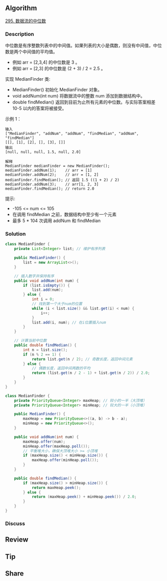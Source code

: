 ## Algorithm

[295. 数据流的中位数](https://leetcode.cn/problems/find-median-from-data-stream/description/?envType=study-plan-v2&envId=top-100-liked)

### Description

中位数是有序整数列表中的中间值。如果列表的大小是偶数，则没有中间值，中位数是两个中间值的平均值。

- 例如 arr = [2,3,4] 的中位数是 3 。
- 例如 arr = [2,3] 的中位数是 (2 + 3) / 2 = 2.5 。

实现 MedianFinder 类:

- MedianFinder() 初始化 MedianFinder 对象。
- void addNum(int num) 将数据流中的整数 num 添加到数据结构中。
- double findMedian() 返回到目前为止所有元素的中位数。与实际答案相差 10-5 以内的答案将被接受。

示例 1：

```
输入
["MedianFinder", "addNum", "addNum", "findMedian", "addNum", "findMedian"]
[[], [1], [2], [], [3], []]
输出
[null, null, null, 1.5, null, 2.0]

解释
MedianFinder medianFinder = new MedianFinder();
medianFinder.addNum(1);    // arr = [1]
medianFinder.addNum(2);    // arr = [1, 2]
medianFinder.findMedian(); // 返回 1.5 ((1 + 2) / 2)
medianFinder.addNum(3);    // arr[1, 2, 3]
medianFinder.findMedian(); // return 2.0
```

提示:

- -105 <= num <= 105
- 在调用 findMedian 之前，数据结构中至少有一个元素
- 最多 5 * 104 次调用 addNum 和 findMedian

### Solution

```java
class MedianFinder {
    private List<Integer> list; // 维护有序列表

    public MedianFinder() {
        list = new ArrayList<>();
    }

    // 插入数字并保持有序
    public void addNum(int num) {
        if (list.isEmpty()) {
            list.add(num);
        } else {
            int i = 0;
            // 找到第一个大于num的位置
            while (i < list.size() && list.get(i) < num) {
                i++;
            }
            list.add(i, num); // 在i位置插入num
        }
    }

    // 计算当前中位数
    public double findMedian() {
        int n = list.size();
        if (n % 2 == 1) {
            return list.get(n / 2); // 奇数长度，返回中间元素
        } else {
            // 偶数长度，返回中间两数的平均
            return (list.get(n / 2 - 1) + list.get(n / 2)) / 2.0;
        }
    }
}

class MedianFinder {
    private PriorityQueue<Integer> maxHeap; // 较小的一半（大顶堆）
    private PriorityQueue<Integer> minHeap; // 较大的一半（小顶堆）

    public MedianFinder() {
        maxHeap = new PriorityQueue<>((a, b) -> b - a);
        minHeap = new PriorityQueue<>();
    }

    public void addNum(int num) {
        maxHeap.offer(num);
        minHeap.offer(maxHeap.poll());
        // 平衡堆大小，确保大顶堆大小 >= 小顶堆
        if (maxHeap.size() < minHeap.size()) {
            maxHeap.offer(minHeap.poll());
        }
    }

    public double findMedian() {
        if (maxHeap.size() > minHeap.size()) {
            return maxHeap.peek();
        } else {
            return (maxHeap.peek() + minHeap.peek()) / 2.0;
        }
    }
}
```

### Discuss

## Review


## Tip


## Share
